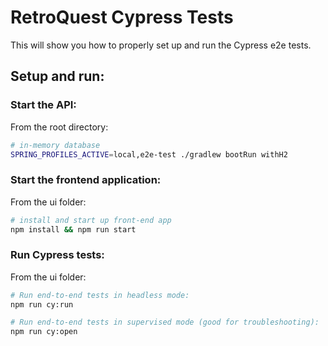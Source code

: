 # RetroQuest Cypress Tests

This will show you how to properly set up and run the Cypress e2e tests.

## Setup and run:


### Start the API:
From the root directory:
```bash
# in-memory database
SPRING_PROFILES_ACTIVE=local,e2e-test ./gradlew bootRun withH2
```

### Start the frontend application:

From the ui folder:

```bash
# install and start up front-end app
npm install && npm run start
```

### Run Cypress tests:

From the ui folder:

```bash
# Run end-to-end tests in headless mode:
npm run cy:run
```
```bash
# Run end-to-end tests in supervised mode (good for troubleshooting):
npm run cy:open
```
